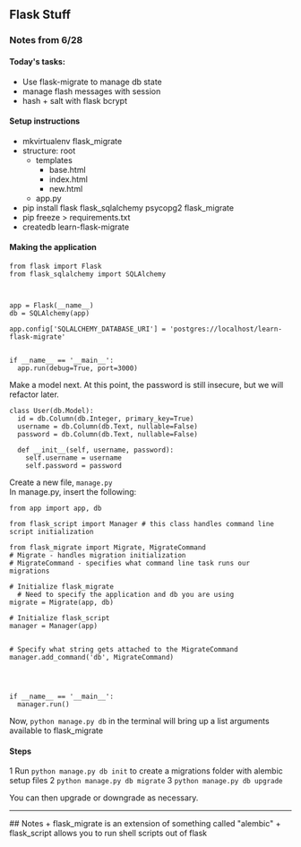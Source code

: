 ## Flask Stuff
### Notes from 6/28

#### Today's tasks:
+ Use flask-migrate to manage db state
+ manage flash messages with session
+ hash + salt with flask bcrypt


#### Setup instructions
+ mkvirtualenv flask_migrate 
+ structure: root
  + templates
    + base.html
    + index.html
    + new.html
  + app.py
+ pip install flask flask_sqlalchemy psycopg2 flask_migrate
+ pip freeze > requirements.txt
+ createdb learn-flask-migrate


#### Making the application

```
from flask import Flask
from flask_sqlalchemy import SQLAlchemy



app = Flask(__name__)
db = SQLAlchemy(app)

app.config['SQLALCHEMY_DATABASE_URI'] = 'postgres://localhost/learn-flask-migrate'


if __name__ == '__main__':
  app.run(debug=True, port=3000)

```
Make a model next. At this point, the password is still insecure, but we will refactor later. 

```
class User(db.Model):
  id = db.Column(db.Integer, primary_key=True)
  username = db.Column(db.Text, nullable=False)
  password = db.Column(db.Text, nullable=False)

  def __init__(self, username, password):
    self.username = username
    self.password = password

```

Create a new file, `manage.py`
<br>
In manage.py, insert the following:

```
from app import app, db

from flask_script import Manager # this class handles command line script initialization

from flask_migrate import Migrate, MigrateCommand
# Migrate - handles migration initialization
# MigrateCommand - specifies what command line task runs our migrations

# Initialize flask_migrate
  # Need to specify the application and db you are using
migrate = Migrate(app, db)

# Initialize flask_script
manager = Manager(app)


# Specify what string gets attached to the MigrateCommand
manager.add_command('db', MigrateCommand)




if __name__ == '__main__':
  manager.run()
```

Now, `python manage.py db` in the terminal will bring up a list arguments available to flask_migrate

#### Steps

1 Run `python manage.py db init` to create a migrations folder with alembic setup files
2 `python manage.py db migrate`
3 `python manage.py db upgrade`


You can then upgrade or downgrade as necessary.

<hr>
## Notes
+ flask_migrate is an extension of something called "alembic"
+ flask_script allows you to run shell scripts out of flask